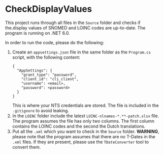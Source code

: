 # CheckDisplayValues
This project runs through all files in the `Source` folder and checks if the.display values of SNOMED and LOINC codes are up-to-date. The program is running on .NET 6.0. 

In order to run the code, please do the following:
1. Create an `appsettings.json` file in the same folder as the `Program.cs` script, with the following content:
    ```
    {
      "AppSettings": {
        "grant_type": "password",
        "client_id": "cli_client",
        "username": <email>,
        "password": <password>
      }
    }
    ```
    This is where your NTS credentials are stored. The file is included in the `.gitignore` to avoid leaking.
2. In the `LOINC` folder include the latest `LOINC-nlnames-*.**-patch.xlsx` file. The program assumes the file has only two columns. The first column contains the LOINC codes and the second the Dutch translations.
3. Put all the `.xml` which you want to check in the `Source` folder. **WARNING**, please note that the program assumes that there are no T-Dates in the `.xml` files. If they are present, please use the `TDateConverter` tool to convert them.


